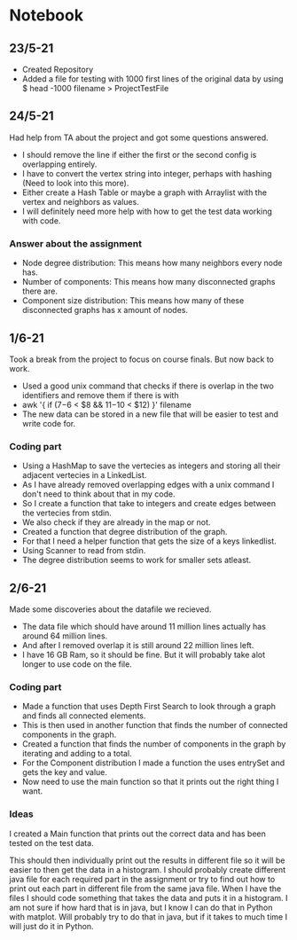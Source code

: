 # Notebook

## 23/5-21
- Created Repository
- Added a file for testing with 1000 first lines of the original data by using
$ head -1000 filename > ProjectTestFile

## 24/5-21
Had help from TA about the project and got some questions answered.
- I should remove the line if either the first or the second config is overlapping entirely.
- I have to convert the vertex string into integer, perhaps with hashing (Need to look into this more). 
- Either create a Hash Table or maybe a graph with Arraylist with the vertex and neighbors as values.
- I will definitely need more help with how to get the test data working with code.

### Answer about the assignment
- Node degree distribution: This means how many neighbors every node has.
- Number of components: This means how many disconnected graphs there are.
- Component size distribution: This means how many of these disconnected graphs has x amount of nodes.

## 1/6-21
Took a break from the project to focus on course finals. But now back to work.
- Used a good unix command that checks if there is overlap in the two identifiers and remove them if there is with
- awk '{ if ($7-$6 < $8 && $11-$10 < $12) }' filename
- The new data can be stored in a new file that will be easier to test and write code for.

### Coding part
- Using a HashMap to save the vertecies as integers and storing all their adjacent vertecies in a LinkedList.
- As I have already removed overlapping edges with a unix command I don't need to think about that in my code.
- So I create a function that take to integers and create edges between the vertecies from stdin.
- We also check if they are already in the map or not.
- Created a function that degree distribution of the graph.
- For that I need a helper function that gets the size of a keys linkedlist.
- Using Scanner to read from stdin.
- The degree distribution seems to work for smaller sets atleast.

## 2/6-21
Made some discoveries about the datafile we recieved.
- The data file which should have around 11 million lines actually has around 64 million lines.
- And after I removed overlap it is still around 22 million lines left.
- I have 16 GB Ram, so it should be fine. But it will probably take alot longer to use code on the file.

### Coding part
- Made a function that uses Depth First Search to look through a graph and finds all connected elements.
- This is then used in another function that finds the number of connected components in the graph.
- Created a function that finds the number of components in the graph by iterating and adding to a total.
- For the Component distribution I made a function the uses entrySet and gets the key and value.
- Now need to use the main function so that it prints out the right thing I want.

### Ideas
I created a Main function that prints out the correct data and has been tested on the test data.

This should then individually print out the results in different file so it will be easier to then get the data
in a histogram. I should probably create different java file for each required part in the assignment or try to 
find out how to print out each part in different file from the same java file.
When I have the files I should code something that takes the data and puts it in a histogram. I am not sure
if how hard that is in java, but I know I can do that in Python with matplot. Will probably try to do that in
java, but if it takes to much time I will just do it in Python.

